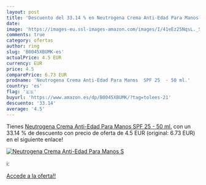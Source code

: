 ```yaml
---
layout: post
title: 'Descuento del 33.14 % en Neutrogena Crema Anti-Edad Para Manos  S'
date: 
image: 'https://images-eu.ssl-images-amazon.com/images/I/41eEz25NqsL._SL200_.jpg'
comments: true
category: ofertas
author: ring
slug: 'B0045XBUMK-es'
actualPrice: 4.5 EUR
currency: EUR
price: 4.5
comparePrice: 6.73 EUR
prodname: 'Neutrogena Crema Anti-Edad Para Manos  SPF 25  - 50 ml.'
country: 'es'
flag: '🇪🇸'
buyurl: 'https://www.amazon.es/dp/B0045XBUMK/?tag=tolees-21'
descuento: '33.14'
average: '4.5'
---
```


Tienes [Neutrogena Crema Anti-Edad Para Manos  SPF 25  - 50 ml.](https://www.amazon.es/dp/B0045XBUMK/?tag=tolees-21) con un 33.14 % de descuento con precio de oferta de 4.5 EUR (original: 6.73 EUR) en el siguiente enlace!

[![Neutrogena Crema Anti-Edad Para Manos  S](https://images-eu.ssl-images-amazon.com/images/I/41eEz25NqsL._SL200_.jpg)](https://www.amazon.es/dp/B0045XBUMK/?tag=tolees-21)

ℹ️:


[Accede a la oferta!!](https://www.amazon.es/dp/B0045XBUMK/?tag=tolees-21)
